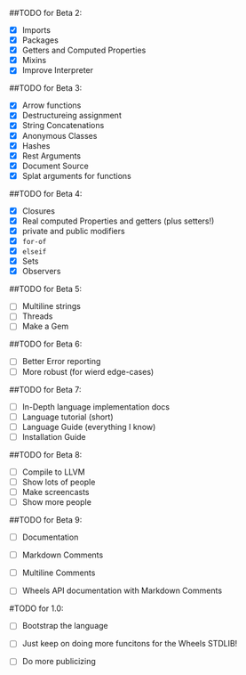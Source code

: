 ##TODO for Beta 2:
 - [X]  Imports
 - [X]  Packages
 - [X]  Getters and Computed Properties
 - [X]  Mixins
 - [X]  Improve Interpreter

##TODO for Beta 3:
 - [X]  Arrow functions
 - [X]  Destructureing assignment
 - [X]  String Concatenations
 - [X]  Anonymous Classes
 - [X]  Hashes
 - [X]  Rest Arguments
 - [X]  Document Source
 - [X]  Splat arguments for functions

##TODO for Beta 4:
 - [X]  Closures
 - [X]  Real computed Properties and getters (plus setters!)
 - [X]  private and public modifiers
 - [X]  `for-of`
 - [X]  `elseif`
 - [X]  Sets
 - [X]  Observers

##TODO for Beta 5:
 - [ ]  Multiline strings
 - [ ]  Threads
 - [ ]  Make a Gem

##TODO for Beta 6:
 - [ ]  Better Error reporting
 - [ ]  More robust (for wierd edge-cases)

##TODO for Beta 7:
 - [ ]  In-Depth language implementation docs
 - [ ]  Language tutorial (short)
 - [ ]  Language Guide (everything I know)
 - [ ]  Installation Guide

##TODO for Beta 8:
 - [ ]  Compile to LLVM
 - [ ]  Show lots of people
 - [ ]  Make screencasts
 - [ ]  Show more people

##TODO for Beta 9:
 - [ ]  Documentation
 - [ ]  Markdown Comments
 - [ ]  Multiline Comments
 - [ ]  Wheels API documentation with Markdown Comments


#TODO for 1.0:
 - [ ]  Bootstrap the language
 - [ ]  Just keep on doing more funcitons for the Wheels STDLIB!
 - [ ]  Do more publicizing

